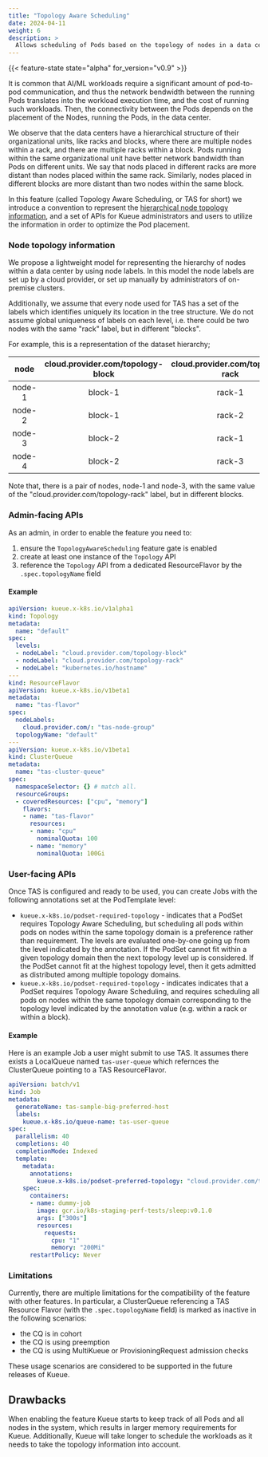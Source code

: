 ```yaml
---
title: "Topology Aware Scheduling"
date: 2024-04-11
weight: 6
description: >
  Allows scheduling of Pods based on the topology of nodes in a data center.
---
```


{{< feature-state state="alpha" for_version="v0.9" >}}

It is common that AI/ML workloads require a significant amount of pod-to-pod
communication, and thus the network bendwidth between the running Pods
translates into the workload execution time, and the cost of running
such workloads. Then, the connectivity between the Pods depends on the placement
of the Nodes, running the Pods, in the data center.

We observe that the data centers have a hierarchical structure of their
organizational units, like racks and blocks, where there are multiple nodes
within a rack, and there are multiple racks within a block. Pods running within
the same organizational unit have better network bandwidth than Pods on
different units. We say that nods placed in different racks are more distant
than nodes placed within the same rack. Similarly, nodes placed in different
blocks are more distant than two nodes within the same block.

In this feature (called Topology Aware Scheduling, or TAS for short) we
introduce a convention to represent the
[hierarchical node topology information](#node-topology-information), and a set
of APIs for Kueue administrators and users to utilize the information in order
to optimize the Pod placement.

### Node topology information

We propose a lightweight model for representing the hierarchy of nodes within a
data center by using node labels. In this model the node labels are set up by a
cloud provider, or set up manually by administrators of on-premise clusters.

Additionally, we assume that every node used for TAS has a set of the labels
which identifies uniquely its location in the tree structure. We do not assume
global uniqueness of labels on each level, i.e. there could be two nodes with
the same "rack" label, but in different "blocks".

For example, this is a representation of the dataset hierarchy;

|  node  |  cloud.provider.com/topology-block | cloud.provider.com/topology-rack |
|:------:|:----------------------------------:|:--------------------------------:|
| node-1 |               block-1              |              rack-1              |
| node-2 |               block-1              |              rack-2              |
| node-3 |               block-2              |              rack-1              |
| node-4 |               block-2              |              rack-3              |

Note that, there is a pair of nodes, node-1 and node-3, with the same value of
the "cloud.provider.com/topology-rack" label, but in different blocks.

### Admin-facing APIs

As an admin, in order to enable the feature you need to:
1. ensure the `TopologyAwareScheduling` feature gate is enabled
2. create at least one instance of the `Topology` API
3. reference the `Topology` API from a dedicated ResourceFlavor by the
   `.spec.topologyName` field

#### Example

```yaml
apiVersion: kueue.x-k8s.io/v1alpha1
kind: Topology
metadata:
  name: "default"
spec:
  levels:
  - nodeLabel: "cloud.provider.com/topology-block"
  - nodeLabel: "cloud.provider.com/topology-rack"
  - nodeLabel: "kubernetes.io/hostname"
---
kind: ResourceFlavor
apiVersion: kueue.x-k8s.io/v1beta1
metadata:
  name: "tas-flavor"
spec:
  nodeLabels:
    cloud.provider.com/: "tas-node-group"
  topologyName: "default"
---
apiVersion: kueue.x-k8s.io/v1beta1
kind: ClusterQueue
metadata:
  name: "tas-cluster-queue"
spec:
  namespaceSelector: {} # match all.
  resourceGroups:
  - coveredResources: ["cpu", "memory"]
    flavors:
    - name: "tas-flavor"
      resources:
      - name: "cpu"
        nominalQuota: 100
      - name: "memory"
        nominalQuota: 100Gi
```

### User-facing APIs

Once TAS is configured and ready to be used, you can create Jobs with the
following annotations set at the PodTemplate level:
- `kueue.x-k8s.io/podset-required-topology` - indicates that a PodSet requires
	Topology Aware Scheduling, but scheduling all pods within pods on nodes
	within the same topology domain is a preference rather than requirement.
	The levels are evaluated one-by-one going up from the level indicated by
	the annotation. If the PodSet cannot fit within a given topology domain
	then the next topology level up is considered. If the PodSet cannot fit
	at the highest topology level, then it gets admitted as distributed
	among multiple topology domains.
- `kueue.x-k8s.io/podset-required-topology` - indicates indicates that a PodSet
  requires Topology Aware Scheduling, and requires scheduling all pods on nodes
	within the same topology domain corresponding to the topology level
	indicated by the annotation value (e.g. within a rack or within a block).

#### Example

Here is an example Job a user might submit to use TAS. It assumes there exists
a LocalQueue named `tas-user-queue` which refernces the ClusterQueue pointing
to a TAS ResourceFlavor.

```yaml
apiVersion: batch/v1
kind: Job
metadata:
  generateName: tas-sample-big-preferred-host
  labels:
    kueue.x-k8s.io/queue-name: tas-user-queue
spec:
  parallelism: 40
  completions: 40
  completionMode: Indexed
  template:
    metadata:
      annotations:
        kueue.x-k8s.io/podset-preferred-topology: "cloud.provider.com/topology-block"
    spec:
      containers:
      - name: dummy-job
        image: gcr.io/k8s-staging-perf-tests/sleep:v0.1.0
        args: ["300s"]
        resources:
          requests:
            cpu: "1"
            memory: "200Mi"
      restartPolicy: Never
```

### Limitations

Currently, there are multiple limitations for the compatibility of the feature
with other features. In particular, a ClusterQueue referencing a TAS Resource
Flavor (with the `.spec.topologyName` field) is marked as inactive in the
following scenarios:
- the CQ is in cohort
- the CQ is using preemption
- the CQ is using MultiKueue or ProvisioningRequest admission checks

These usage scenarios are considered to be supported in the future releases
of Kueue.

## Drawbacks

When enabling the feature Kueue starts to keep track of all Pods and all nodes
in the system, which results in larger memory requirements for Kueue.
Additionally, Kueue will take longer to schedule the workloads as it needs to
take the topology information into account.
